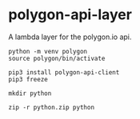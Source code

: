 # polygon-api-layer
A lambda layer for the polygon.io api.

```
python -m venv polygon
source polygon/bin/activate
```

```
pip3 install polygon-api-client
pip3 freeze
```

```
mkdir python
```

```
zip -r python.zip python
```
